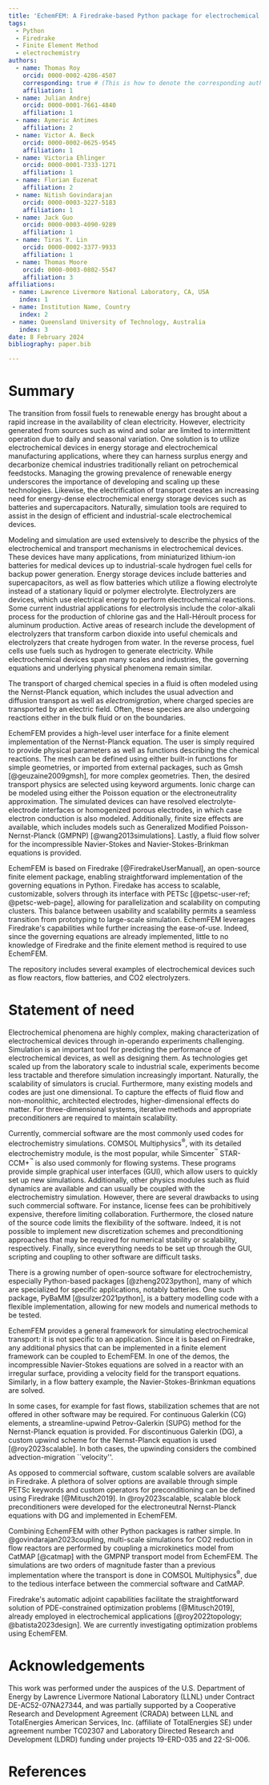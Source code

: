 ```yaml
---
title: 'EchemFEM: A Firedrake-based Python package for electrochemical transport'
tags:
  - Python
  - Firedrake
  - Finite Element Method
  - electrochemistry
authors:
  - name: Thomas Roy
    orcid: 0000-0002-4286-4507
    corresponding: true # (This is how to denote the corresponding author)
    affiliation: 1
  - name: Julian Andrej
    orcid: 0000-0001-7661-4840
    affiliation: 1
  - name: Aymeric Antimes
    affiliation: 2
  - name: Victor A. Beck
    orcid: 0000-0002-0625-9545
    affiliation: 1
  - name: Victoria Ehlinger
    orcid: 0000-0001-7333-1271
    affiliation: 1
  - name: Florian Euzenat
    affiliation: 2
  - name: Nitish Govindarajan
    orcid: 0000-0003-3227-5183
    affiliation: 1
  - name: Jack Guo
    orcid: 0000-0003-4090-9289
    affiliation: 1
  - name: Tiras Y. Lin
    orcid: 0000-0002-3377-9933
    affiliation: 1
  - name: Thomas Moore
    orcid: 0000-0003-0802-5547
    affiliation: 3
affiliations:
 - name: Lawrence Livermore National Laboratory, CA, USA
   index: 1
 - name: Institution Name, Country
   index: 2
 - name: Queensland University of Technology, Australia
   index: 3
date: 8 February 2024
bibliography: paper.bib

---
```


# Summary
<!---  high-level functionality and purpose of the software for a diverse, non-specialist audience --->
<!--- motivation --->
The transition from fossil fuels to renewable energy has brought about a rapid increase in the availability of clean electricity.
However, electricity generated from sources such as wind and solar are limited to intermittent operation due to daily and seasonal variation.
One solution is to utilize electrochemical devices in energy storage and electrochemical manufacturing applications, where they can harness surplus energy and decarbonize chemical industries traditionally reliant on petrochemical feedstocks.
Managing the growing prevalence of renewable energy underscores the importance of developing and scaling up these technologies.
Likewise, the electrification of transport creates an increasing need for energy-dense electrochemical energy storage devices such as batteries and supercapacitors.
Naturally, simulation tools are required to assist in the design of efficient and industrial-scale electrochemical devices.


<!--- How modeling is used --->
Modeling and simulation are used extensively to describe the physics of the electrochemical and transport mechanisms in electrochemical devices.
These devices have many applications, from miniaturized lithium-ion batteries for medical devices up to industrial-scale hydrogen fuel cells for backup power generation.
Energy storage devices include batteries and supercapacitors, as well as flow batteries which utilize a flowing electrolyte instead of a stationary liquid or polymer electrolyte.
Electrolyzers are devices, which use electrical energy to perform electrochemical reactions.
Some current industrial applications for electrolysis include the color-alkali process for the production of chlorine gas and the Hall-Héroult process for aluminum production.
Active areas of research include the development of electrolyzers that transform carbon dioxide into useful chemicals and electrolyzers that create hydrogen from water.
In the reverse process, fuel cells use fuels such as hydrogen to generate electricity.
While electrochemical devices span many scales and industries, the governing equations and underlying physical phenomena remain similar.

The transport of charged chemical species in a fluid is often modeled using the Nernst-Planck equation,
which includes the usual advection and diffusion transport as well as *electromigration*, where charged species are transported by an electric field.
Often, these species are also undergoing reactions either in the bulk fluid or on the boundaries.

<!--- EchemFEM --->
EchemFEM provides a high-level user interface for a finite element implementation of the Nernst-Planck equation.
The user is simply required to provide physical parameters as well as functions describing the chemical reactions.
The mesh can be defined using either built-in functions for simple geometries, or imported from external packages, such as Gmsh [@geuzaine2009gmsh], for more complex geometries.
Then, the desired transport physics are selected using keyword arguments.
Ionic charge can be modeled using either the Poisson equation or the electroneutrality approximation.
The simulated devices can have resolved electrolyte-electrode interfaces or homogenized porous electrodes, in which case electron conduction is also modeled.
Additionally, finite size effects are available, which includes models such as Generalized Modified Poisson-Nernst-Planck (GMPNP) [@wang2013simulations].
Lastly, a fluid flow solver for the incompressible Navier-Stokes and Navier-Stokes-Brinkman equations is provided.

<!--- Firedrake --->
EchemFEM is based on Firedrake [@FiredrakeUserManual], an open-source finite element package,
enabling straightforward implementation of the governing equations in Python.
Firedake has access to scalable, customizable, solvers through its interface with PETSc [@petsc-user-ref; @petsc-web-page], allowing for parallelization and scalability on computing clusters.
This balance between usability and scalability permits a seamless transition from prototyping to large-scale simulation.
EchemFEM leverages Firedrake's capabilities while further increasing the ease-of-use.
Indeed, since the governing equations are already implemented, little to no knowledge of Firedrake and the finite element method is required to use EchemFEM.

The repository includes several examples of electrochemical devices such as flow reactors, flow batteries, and CO2 electrolyzers.

# Statement of need
<!--- section that clearly illustrates the research purpose of the software and places it in the context of related work --->
<!--- Research Need --->
Electrochemical phenomena are highly complex, making characterization of electrochemical devices through in-operando experiments challenging.
Simulation is an important tool for predicting the performance of electrochemical devices, as well as designing them.
As technologies get scaled up from the laboratory scale to industrial scale, experiments become less tractable and therefore simulation increasingly important.
Naturally, the scalability of simulators is crucial.
Furthermore, many existing models and codes are just one dimensional.
To capture the effects of fluid flow and non-monolithic, architected electrodes, higher-dimensional effects do matter.
For three-dimensional systems, iterative methods and appropriate preconditioners are required to maintain scalability.

<!--- Other codes --->
Currently, commercial software are the most commonly used codes for electrochemistry simulations.
COMSOL Multiphysics<sup>&reg;</sup>, with its detailed electrochemistry module, is the most popular, while Simcenter<sup>&trade;</sup> STAR-CCM+<sup>&trade;</sup> is also used commonly for flowing systems.
These programs provide simple graphical user interfaces (GUI), which allow users to quickly set up new simulations.
Additionally, other physics modules such as fluid dynamics are available and can usually be coupled with the electrochemistry simulation.
However, there are several drawbacks to using such commercial software.
For instance, license fees can be prohibitively expensive, therefore limiting collaboration.
Furthermore, the closed nature of the source code limits the flexibility of the software.
Indeed, it is not possible to implement new discretization schemes and preconditioning approaches that may be required for numerical stability or scalability, respectively.
Finally, since everything needs to be set up through the GUI, scripting and coupling to other software are difficult tasks.

There is a growing number of open-source software for electrochemistry, especially Python-based packages [@zheng2023python], many of which are specialized for specific applications, notably batteries.
One such package, PyBaMM [@sulzer2021python], is a battery modelling code with a flexible implementation, allowing for new models and numerical methods to be tested.

<!--- Why echemfem --->
EchemFEM provides a general framework for simulating electrochemical transport: it is not specific to an application.
Since it is based on Firedrake, any additional physics that can be implemented in a finite element framework can be coupled to EchemFEM.
In one of the demos, the incompressible Navier-Stokes equations are solved in a reactor with an irregular surface, providing a velocity field for the transport equations.
Similarly, in a flow battery example, the Navier-Stokes-Brinkman equations are solved.

In some cases, for example for fast flows, stabilization schemes that are not offered in other software may be required.
For continuous Galerkin (CG) elements, a streamline-upwind Petrov-Galerkin (SUPG) method for the Nernst-Planck equation is provided.
For discontinuous Galerkin (DG), a custom upwind scheme for the Nernst-Planck equation is used [@roy2023scalable].
In both cases, the upwinding considers the combined advection-migration ``velocity''.

As opposed to commercial software, custom scalable solvers are available in Firedrake.
A plethora of solver options are available through simple PETSc keywords and custom operators for preconditioning can be defined using Firedrake [@Mitusch2019].
In @roy2023scalable, scalable block preconditioners were developed for the electroneutral Nernst-Planck equations with DG and implemented in EchemFEM.

Combining EchemFEM with other Python packages is rather simple.
In @govindarajan2023coupling, multi-scale simulations for CO2 reduction in flow reactors are performed by coupling a microkinetics model from CatMAP [@catmap] with the GMPNP transport model from EchemFEM.
The simulations are two orders of magnitude faster than a previous implementation where the transport is done in COMSOL Multiphysics<sup>&reg;</sup>, due to the tedious interface between the commercial software and CatMAP.

Firedrake's automatic adjoint capabilities facilitate the straightforward solution of PDE-constrained optimization problems [@Mitusch2019], already employed in electrochemical applications [@roy2022topology; @batista2023design].
We are currently investigating optimization problems using EchemFEM.

# Acknowledgements

This work was performed under the auspices of the U.S. Department of Energy by Lawrence Livermore National Laboratory (LLNL) under Contract DE-AC52-07NA27344, and was partially supported by a Cooperative Research and Development Agreement (CRADA) between LLNL and TotalEnergies American Services, Inc. (affiliate of TotalEnergies SE) under agreement number TC02307 and Laboratory Directed Research and Development (LDRD) funding under projects 19-ERD-035 and 22-SI-006.

# References
